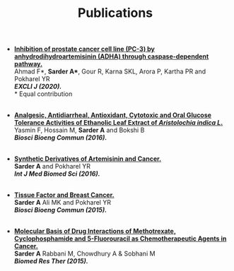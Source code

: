 <header class="post-header">
    <h1 class="post-title">Publications</h1>
</header>

<article class="post-content">
<ul>
	<li>
	<a href="https://doi.org/10.17179/excli2020-1331"> <b>Inhibition of prostate cancer cell line (PC-3) by anhydrodihydroartemisinin (ADHA) through caspase-dependent pathway.</b></a><br />
	Ahmad F*, <b>Sarder A*</b>, Gour R, Karna SKL, Arora P, Kartha PR and Pokharel YR <br/>
	<i> <b>EXCLI J (2020).</b></i> <br />
		* Equal contribution
        </li><br />
	</ul>
	
<ul>
	<li>
	<a href="https://www.journalbinet.com/uploads/2/1/0/0/21005390/02021516_analgesic_antidiarrheal_antioxidant_cytotoxic_and_oral_glucose_tolerance.pdf"> <b>Analgesic, Antidiarrheal, Antioxidant, Cytotoxic and Oral Glucose Tolerance Activities of Ethanolic Leaf Extract of <i>Aristolochia indica L</i>.</b></a><br />
	Yasmin F, Hossain M, <b>Sarder A</b> and Bokshi B <br/>
	<i> <b>Biosci Bioeng Commun (2016).</b></i> 
        </li><br />
</ul>

<ul>
	<li>
	<a href="http://www.intlmedbio.com/uploads/articles/Sarder_Amit,_Pokhrel_YR__IJMBS_2016_1(4)12-161.pdf"> <b>Synthetic Derivatives of Artemisinin and Cancer.</b></a><br />
	<b>Sarder A</b> and Pokharel YR <br/>
	<i> <b>Int J Med Biomed Sci (2016).</b></i> 
        </li><br />
</ul>

<ul>
	<li>
	<a href="https://www.journalbinet.com/uploads/2/1/0/0/21005390/030115_tissue_factor_and_breast_cancer.pdf"> <b>Tissue Factor and Breast Cancer.</b></a><br />
	<b>Sarder A</b> Ali MK and Pokharel YR<br/>
	<i> <b>Biosci Bioeng Commun (2015).</b></i> 
        </li><br />
</ul>
	
<ul>
	<li>
	<a href="http://www.bmrat.org/index.php/BMRAT/article/view/39"> <b>Molecular Basis of Drug Interactions of Methotrexate, Cyclophosphamide and 5-Fluorouracil as Chemotherapeutic Agents in Cancer.</b></a><br />
	<b>Sarder A</b> Rabbani M, Chowdhury A & Sobhani M<br/>
	<i> <b>Biomed Res Ther (2015).</b></i> 
        </li><br />
</ul>
